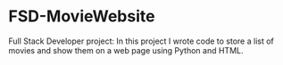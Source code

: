 # FSD-MovieWebsite
Full Stack Developer project: In this project I wrote code to store a list of movies and show them on a web page using Python and HTML.
